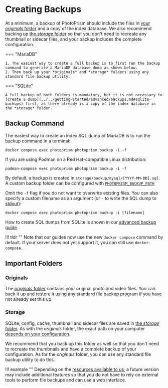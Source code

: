 # Creating Backups

At a minimum, a backup of PhotoPrism should include the files in [your *originals* folder](../../getting-started/docker-compose.md#photoprismoriginals) and a copy of the index database. We also recommend backing up [the *storage* folder](../../getting-started/docker-compose.md#photoprismstorage) so that you don't need to recreate any thumbnail or sidecar files, and your backup includes the complete configuration.

=== "MariaDB"

    1. The easiest way to create a full backup is to first run the backup command to generate a MariaDB database dump as shown below.
    2. Then back up your *originals* and *storage* folders using any standard file backup utility.

=== "SQLite"

    A full backup of both folders is mandatory, but it is not necessary to [create a dump](../../getting-started/advanced/backups.md#sqlite-backups) first, as there already is a copy of the index database in the *storage* folder.

## Backup Command

The easiest way to create an index SQL dump of MariaDB is to run the backup command in a terminal:

```
docker compose exec photoprism photoprism backup -i -f
```

If you are using Podman on a Red Hat-compatible Linux distribution:

```
podman-compose exec photoprism photoprism backup -i -f
```

By default, a backup is created in `storage/backup/mysql/[YYYY-MM-DD].sql`. A custom backup folder can be configured with [`PHOTOPRISM_BACKUP_PATH`](../../getting-started/config-options.md#storage)

Omit the `-f` flag if you do not want to overwrite existing files. You can also specify a custom filename as an argument (or `-` to write the SQL dump to [stdout](../../getting-started/advanced/backups.md)):

```
docker compose exec photoprism photoprism backup -i [filename]
```

How to create SQL dumps from SQLite is shown in our [advanced backup guide](../../getting-started/advanced/backups.md).

!!! tldr ""
    Note that our guides now use the new `docker compose` command by default. If your server does not yet support it, you can still use `docker-compose`.

## Important Folders

### Originals

The [*originals* folder](../../getting-started/docker-compose.md#photoprismoriginals) contains your original photo and video files. You can back it up and restore it using any standard file backup program if you have not already set this up.

### Storage

SQLite, config, cache, thumbnail and sidecar files are saved in [the *storage* folder](../../getting-started/docker-compose.md#photoprismstorage). As with the *originals* folder, the exact path on your computer [depends on your configuration](../../getting-started/config-options.md#storage).

We recommend that you back up this folder as well so that you don't need to recreate the thumbnails and have a complete backup of your configuration. As for the *originals* folder, you can use any standard file backup utility to do this.

!!! example ""
    Depending on the [resources available to us](https://photoprism.app/oss/faq), a future version may include additional features so that you do not have to rely on external tools to perform file backups and can use a web interface.
